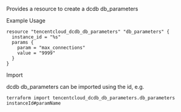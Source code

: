 Provides a resource to create a dcdb db_parameters

Example Usage

```hcl
resource "tencentcloud_dcdb_db_parameters" "db_parameters" {
  instance_id = "%s"
  params {
	param = "max_connections"
	value = "9999"
  }
}
```

Import

dcdb db_parameters can be imported using the id, e.g.

```
terraform import tencentcloud_dcdb_db_parameters.db_parameters instanceId#paramName
```